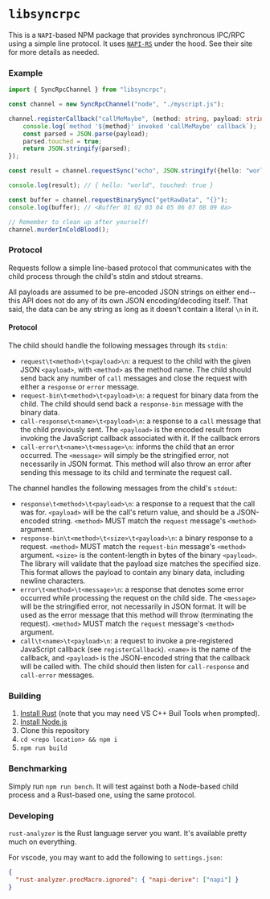 # `libsyncrpc`

This is a `NAPI`-based NPM package that provides synchronous IPC/RPC using a
simple line protocol. It uses [`NAPI-RS`](https://napi.rs) under the hood. See
their site for more details as needed.

### Example

```typescript
import { SyncRpcChannel } from "libsyncrpc";

const channel = new SyncRpcChannel("node", "./myscript.js");

channel.registerCallback("callMeMaybe", (method: string, payload: string) => {
    console.log(`method '${method}' invoked 'callMeMaybe' callback`);
    const parsed = JSON.parse(payload);
    parsed.touched = true;
    return JSON.stringify(parsed);
});

const result = channel.requestSync("echo", JSON.stringify({hello: "world"}));

console.log(result); // { hello: "world", touched: true }

const buffer = channel.requestBinarySync("getRawData", "{}");
console.log(buffer); // <Buffer 01 02 03 04 05 06 07 08 09 0a>

// Remember to clean up after yourself!
channel.murderInColdBlood();
```

### Protocol

Requests follow a simple line-based protocol that communicates with the
child process through the child's stdin and stdout streams.

All payloads are assumed to be pre-encoded JSON strings on either end--this
API does not do any of its own JSON encoding/decoding itself. That said, the
data can be any string as long as it doesn't contain a literal `\n` in it.

#### Protocol

The child should handle the following messages through its `stdin`:

* `request\t<method>\t<payload>\n`: a request to the child with the
  given JSON `<payload>`, with `<method>` as the method name. The child
  should send back any number of `call` messages and close the request
  with either a `response` or `error` message.
* `request-bin\t<method>\t<payload>\n`: a request for binary data from the child.
  The child should send back a `response-bin` message with the binary data.
* `call-response\t<name>\t<payload>\n`: a response to a `call` message
  that the child previously sent. The `<payload>` is the encoded result
  from invoking the JavaScript callback associated with it. If the
  callback errors
* `call-error\t<name>\t<message>\n`: informs the child that an error
  occurred. The `<message>` will simply be the stringified error, not
  necessarily in JSON format. This method will also throw an error after
  sending this message to its child and terminate the request call.

The channel handles the following messages from the child's `stdout`:

* `response\t<method>\t<payload>\n`: a response to a request that the
  call was for. `<payload>` will be the call's return value, and should
  be a JSON-encoded string. `<method>` MUST match the `request`
  message's `<method>` argument.
* `response-bin\t<method>\t<size>\t<payload>\n`: a binary response to a request.
  `<method>` MUST match the `request-bin` message's `<method>` argument. `<size>` is
  the content-length in bytes of the binary `<payload>`. The library will validate
  that the payload size matches the specified size. This format allows the payload
  to contain any binary data, including newline characters.
* `error\t<method>\t<message>\n`: a response that denotes some error
  occurred while processing the request on the child side. The
  `<message>` will be the stringified error, not necessarily in JSON
  format. It will be used as the error message that this method will
  throw (terminating the request). `<method>` MUST match the `request`
  message's `<method>` argument.
* `call\t<name>\t<payload>\n`: a request to invoke a pre-registered
  JavaScript callback (see `registerCallback`). `<name>` is the name of
  the callback, and `<payload>` is the JSON-encoded string that the
  callback will be called with. The child should then listen for
  `call-response` and `call-error` messages.

### Building

1. [Install Rust](https://www.rust-lang.org/tools/install) (note that you may need VS C++ Buil Tools when prompted).
2. [Install Node.js](https://nodejs.org/en/download)
3. Clone this repository
4. `cd <repo location> && npm i`
5. `npm run build`

### Benchmarking

Simply run `npm run bench`. It will test against both a Node-based child
process and a Rust-based one, using the same protocol.

### Developing

`rust-analyzer` is the Rust language server you want. It's available pretty
much on everything.

For vscode, you may want to add the following to `settings.json`:

```json
{
  "rust-analyzer.procMacro.ignored": { "napi-derive": ["napi"] }
}
```